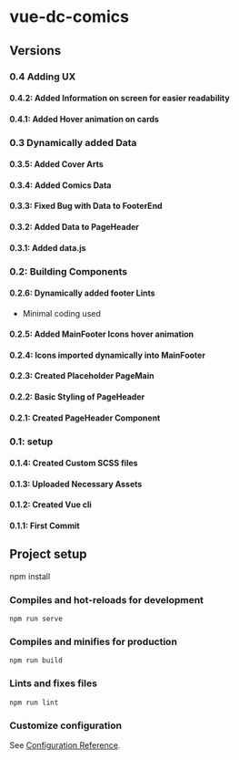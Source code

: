 # vue-dc-comics

## Versions

### 0.4 Adding UX

#### 0.4.2: Added Information on screen for easier readability

#### 0.4.1: Added Hover animation on cards

### 0.3 Dynamically added Data

#### 0.3.5: Added Cover Arts

#### 0.3.4: Added Comics Data

#### 0.3.3: Fixed Bug with Data to FooterEnd

#### 0.3.2: Added Data to PageHeader

#### 0.3.1: Added data.js

### 0.2: Building Components

#### 0.2.6: Dynamically added footer Lints

* Minimal coding used

#### 0.2.5: Added MainFooter Icons hover animation

#### 0.2.4: Icons imported dynamically into MainFooter

#### 0.2.3: Created Placeholder PageMain

#### 0.2.2: Basic Styling of PageHeader

#### 0.2.1: Created PageHeader Component

### 0.1: setup

#### 0.1.4: Created Custom SCSS files

#### 0.1.3: Uploaded Necessary Assets

#### 0.1.2: Created Vue cli

#### 0.1.1: First Commit

## Project setup

npm install

### Compiles and hot-reloads for development

```
npm run serve
```

### Compiles and minifies for production

```
npm run build
```

### Lints and fixes files

```
npm run lint
```

### Customize configuration

See [Configuration Reference](https://cli.vuejs.org/config/).
